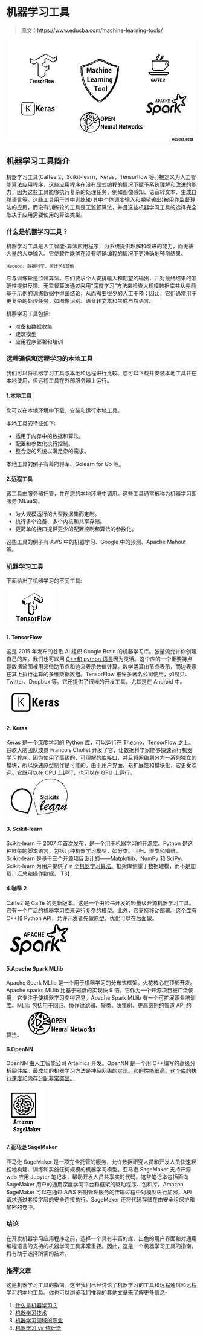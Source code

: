# 机器学习工具

> 原文：<https://www.educba.com/machine-learning-tools/>

![machine learning tool ](img/9b15daf940cf26798d4c0ecf7687de63.png)



## 机器学习工具简介

机器学习工具(Caffee 2，Scikit-learn，Keras，Tensorflow 等。)被定义为人工智能算法应用程序，这些应用程序在没有显式编程的情况下赋予系统理解和改进的能力，因为这些工具能够执行复杂的处理任务，例如图像感知、语音转文本、生成自然语言等。这些工具用于其中训练轮(其中个体调度输入和期望输出)被用作监督算法的应用，而没有训练轮的工具是无监督算法，并且这些机器学习工具的选择完全取决于应用需要使用的算法类型。

### 什么是机器学习工具？

机器学习工具是人工智能-算法应用程序，为系统提供理解和改进的能力，而无需大量的人类输入。它使软件能够在没有明确编程的情况下更准确地预测结果。

<small>Hadoop、数据科学、统计学&其他</small>

它与训练轮是监督算法。它们要求个人安排输入和期望的输出，并对最终结果的准确性提供反馈。无监督算法通过采用“深度学习”方法来检查大规模数据库并从先前基于示例的训练数据中得出结论，从而需要很少的人工干预；因此，它们通常用于更复杂的处理任务，如图像识别、语音转文本和生成自然语言。

机器学习工具包括:

*   准备和数据收集
*   建筑模型
*   应用程序部署和培训

### 远程通信和远程学习的本地工具

我们可以将机器学习工具与本地和远程进行比较。您可以下载并安装本地工具并在本地使用，但远程工具在外部服务器上运行。

#### 1.本地工具

您可以在本地环境中下载、安装和运行本地工具。

本地工具的特征如下:

*   适用于内存中的数据和算法。
*   配置和参数化执行控制。
*   整合您的系统以满足您的需求。

本地工具的例子有幕府将军、Golearn for Go 等。

#### 2.远程工具

该工具由服务器托管，并在您的本地环境中调用。这些工具通常被称为机器学习即服务(MLaaS)。

*   为大规模运行的大型数据集而定制。
*   执行多个设备、多个内核和共享存储。
*   更简单的接口提供更少的配置控制和算法的参数化。

这些工具的例子有 AWS 中的机器学习、Google 中的预测、Apache Mahout 等。

### 机器学习工具

下面给出了机器学习的不同工具:

![tensorflow ](img/662851db6d17c46e003442dd3a6223dc.png)



#### 1\. TensorFlow

这是 2015 年发布的谷歌 AI 组织 Google Brain 的机器学习库。张量流允许你创建自己的库。我们也可以用 [C++和 python 语言](https://www.educba.com/python-vs-c-plus-plus/)因为灵活。这个库的一个重要特点是数据流图被用来借助节点和边来表示数值计算。数学运算由节点表示，而边表示在其上执行运算的多维数据数组。TensorFlow 被许多著名公司使用，如易贝、Twitter、Dropbox 等。它还提供了很棒的开发工具，尤其是在 Android 中。

![keras ](img/c69df286b8b6c0c9d5580d18d2a82d02.png)



#### 2\. Keras

Keras 是一个深度学习的 Python 库，可以运行在 Theano，TensorFlow 之上。谷歌大脑团队成员 Francois Chollet 开发了它，让数据科学家能够快速运行机器学习程序。因为使用了高级的、可理解的库接口，并且将网络划分为一系列独立的模块，所以快速原型制作是可能的。由于用户界面、易扩展性和模块化，它更受欢迎。它既可以在 CPU 上运行，也可以在 GPU 上运行。
![scikit learn](img/ba8f8ce87bfe7d875121a939e007b794.png)



#### 3\. Scikit-learn

Scikit-learn 于 2007 年首次发布，是一个用于机器学习的开源库。Python 是这种框架的脚本语言，包括几种机器学习模型，如分类、回归、聚类和降维。Scikit-learn 是基于三个开源项目设计的——Matplotlib、NumPy 和 SciPy。Scikit-learn 为用户提供了 n [个机器学习算法](https://www.educba.com/machine-learning-algorithms/)。框架库侧重于数据建模，而不是加载、汇总和操作数据。
T3】



#### 4.咖啡 2

Caffe2 是 Caffe 的更新版本。这是一个由脸书开发的轻量级开源机器学习工具。它有一个广泛的机器学习库来运行复杂的模型。此外，它支持移动部署。这个库有 C++和 Python API，允许开发者先做原型，优化可以在后面做。
![Machine Learning Tools - apache spark](img/64d513bce88875faa2f7557cac470c41.png)



#### 5.Apache Spark MLlib

Apache Spark MLlib 是一个用于机器学习的分布式框架。火花核心在顶部开发。Apache sparks MLlib 比基于磁盘的实现快 9 倍。它作为一个开源项目被广泛使用，它专注于使机器学习变得容易。Apache Spark MLlib 有一个可扩展职业培训库。MLlib 包括用于回归、协作过滤器、聚类、决策树、更高级别的管道 API 的算法。
![Machine Learning Tools - opennn](img/404d175f46907b7c875bf6467ad3af39.png)



#### 6.OpenNN

OpenNN 由人工智能公司 Artelnics 开发。OpenNN 是一个用 C++编写的高级分析固件库。最成功的机器学习方法是神经网络的[实现。它的性能很高。这个库的执行速度和内存分配非常突出。](https://www.educba.com/implementation-of-neural-networks/)

![Machine Learning Tools - amazon sagemaker ](img/37f75a683e6cfcc19486a4f92182b9c4.png)



#### 7.亚马逊 SageMaker

亚马逊 SageMaker 是一项完全托管的服务，允许数据研究人员和开发人员快速轻松地构建、训练和实施任何规模的机器学习模型。亚马逊 SageMaker 支持开源 web 应用 Jupyter 笔记本，帮助开发人员共享实时代码。这些笔记本包括面向 SageMaker 用户的通用深度学习平台和框架的驱动程序、包和库。Amazon SageMaker 可以在通过 AWS 密钥管理服务的传输过程中对模型进行加密，API 请求通过套接字层的安全连接执行。SageMaker 还将代码存储在由安全组保护和加密的卷中。

### 结论

在开发机器学习应用程序之前，选择一个具有丰富的库、出色的用户界面和对通用编程语言的支持的机器学习工具非常重要。因此，这是一个机器学习工具的指南，将有助于选择所需的技术。

### 推荐文章

这是机器学习工具的指南。这里我们已经讨论了机器学习的工具和远程通信和远程学习的本地工具。你也可以浏览我们推荐的其他文章来了解更多信息-

1.  [什么是机器学习？](https://www.educba.com/what-is-machine-learning/)
2.  [机器学习技术](https://www.educba.com/machine-learning-techniques/)
3.  [机器学习领域的职业](https://www.educba.com/careers-in-machine-learning/)
4.  [机器学习 vs 统计学](https://www.educba.com/machine-learning-vs-statistics/)





